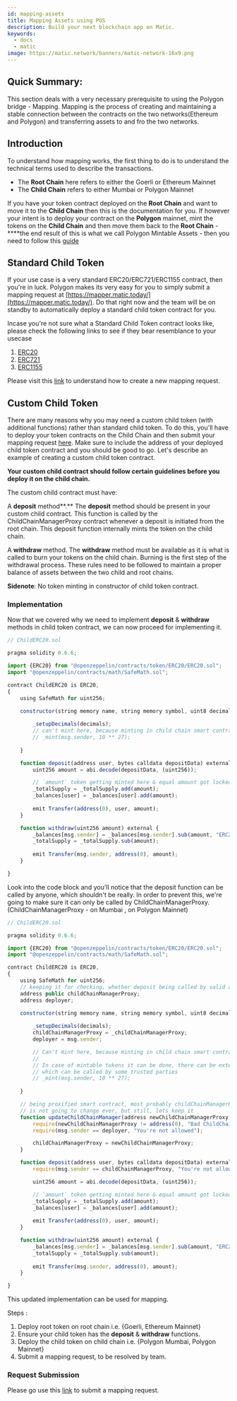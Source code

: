 ```yaml
---
id: mapping-assets
title: Mapping Assets using POS
description: Build your next blockchain app on Matic.
keywords:
  - docs
  - matic
image: https://matic.network/banners/matic-network-16x9.png
---
```


## Quick Summary:

This section deals with a very necessary prerequisite to using the Polygon bridge - Mapping. Mapping is the process of creating and maintaining a stable connection between the contracts on the two networks(Ethereum and Polygon) and transferring assets to and fro the two networks.

## Introduction

 To understand how mapping works, the first thing to do is to understand the technical terms used to describe the transactions. 

- The **Root Chain** here refers to either the Goerli or Ethereum Mainnet
- The **Child Chain** refers to either Mumbai or Polygon Mainnet

If you have your token contract deployed on the **Root Chain** and want to move it to the **Child Chain** then this is the documentation for you. If however your intent is to deploy your contract on the **Polygon** mainnet, mint the tokens on the **Child Chain** and then move them back to the **Root Chain** - ****the end result of this is what we call Polygon Mintable Assets -  then you need to follow this [guide](https://docs.matic.network/docs/develop/ethereum-matic/mintable-assets/)

## Standard Child Token

If your use case is a very standard ERC20/ERC721/ERC1155 contract, then you're in luck. Polygon makes its very easy for you to simply submit a mapping request at [https://mapper.matic.today/](https://mapper.matic.today/). Do that right now and the team will be on standby to automatically deploy a standard child token contract for you.

Incase you're not sure what a Standard Child Token contract looks like, please check the following links to see if they bear resemblance to your usecase

1. [ERC20](https://github.com/maticnetwork/pos-portal/blob/master/flat/ChildERC20.sol#L1492-#L1508)
2. [ERC721](https://github.com/maticnetwork/pos-portal/blob/master/flat/ChildERC721.sol#L2157-#L2238)
3. [ERC1155](https://github.com/maticnetwork/pos-portal/blob/master/flat/ChildERC1155.sol#L1784-#L1818)

Please visit this [link](https://docs.matic.network/docs/develop/ethereum-matic/submit-mapping-request/) to understand how to create a new mapping request.

## Custom Child Token

There are many reasons why you may need a custom child token (with additional functions) rather than standard child token. To do this, you'll have to deploy your token contracts on the Child Chain and then submit your mapping request [here](https://mapper.matic.today/). Make sure to include the address of your deployed child token contract and you should be good to go. Let's describe an example of creating a custom child token contract.

**Your custom child contract should follow certain guidelines before you deploy it on the child chain.**

The custom child contract must have: 

A **deposit** method**.** The **deposit** method should be present in your custom child contract. This function is called by the ChildChainManagerProxy contract whenever a deposit is initiated from the root chain. This deposit function internally mints the token on the child chain.

A **withdraw** method. The **withdraw** method must be available as it is what is called to burn your tokens on the child chain. Burning is the first step of the withdrawal process. These rules need to be followed to maintain a proper balance of assets between the two child and root chains.

**Sidenote**: No token minting in constructor of child token contract.

### Implementation

Now that we covered why we need to implement **deposit** & **withdraw** methods in child token contract, we can now proceed for implementing it.

```jsx
// ChildERC20.sol

pragma solidity 0.6.6;

import {ERC20} from "@openzeppelin/contracts/token/ERC20/ERC20.sol";
import "@openzeppelin/contracts/math/SafeMath.sol";

contract ChildERC20 is ERC20,
{
    using SafeMath for uint256;

    constructor(string memory name, string memory symbol, uint8 decimals) public ERC20(name, symbol) {
        
        _setupDecimals(decimals);
        // can't mint here, because minting in child chain smart contract's constructor not allowed
        // _mint(msg.sender, 10 ** 27);
    
    }

    function deposit(address user, bytes calldata depositData) external {
        uint256 amount = abi.decode(depositData, (uint256));

        // `amount` token getting minted here & equal amount got locked in RootChainManager
        _totalSupply = _totalSupply.add(amount);
        _balances[user] = _balances[user].add(amount);
        
        emit Transfer(address(0), user, amount);
    }

    function withdraw(uint256 amount) external {
        _balances[msg.sender] = _balances[msg.sender].sub(amount, "ERC20: burn amount exceeds balance");
        _totalSupply = _totalSupply.sub(amount);
        
        emit Transfer(msg.sender, address(0), amount);
    }

}
```

Look into the code block and you'll notice that the deposit function can be called by anyone, which shouldn't be really. In order to prevent this, we're going to make sure it can only be called by ChildChainManagerProxy. (ChildChainManagerProxy - on Mumbai , on Polygon Mainnet)

```jsx
// ChildERC20.sol

pragma solidity 0.6.6;

import {ERC20} from "@openzeppelin/contracts/token/ERC20/ERC20.sol";
import "@openzeppelin/contracts/math/SafeMath.sol";

contract ChildERC20 is ERC20,
{
    using SafeMath for uint256;
    // keeping it for checking, whether deposit being called by valid address or not
    address public childChainManagerProxy;
    address deployer;

    constructor(string memory name, string memory symbol, uint8 decimals, address _childChainManagerProxy) public ERC20(name, symbol) {
        
        _setupDecimals(decimals);
        childChainManagerProxy = _childChainManagerProxy;
        deployer = msg.sender;

        // Can't mint here, because minting in child chain smart contract's constructor not allowed
        //
        // In case of mintable tokens it can be done, there can be external mintable function too
        // which can be called by some trusted parties
        // _mint(msg.sender, 10 ** 27);
    
    }

    // being proxified smart contract, most probably childChainManagerProxy contract's address
    // is not going to change ever, but still, lets keep it 
    function updateChildChainManager(address newChildChainManagerProxy) external {
        require(newChildChainManagerProxy != address(0), "Bad ChildChainManagerProxy address");
        require(msg.sender == deployer, "You're not allowed");

        childChainManagerProxy = newChildChainManagerProxy;
    }

    function deposit(address user, bytes calldata depositData) external {
        require(msg.sender == childChainManagerProxy, "You're not allowed to deposit");

        uint256 amount = abi.decode(depositData, (uint256));

        // `amount` token getting minted here & equal amount got locked in RootChainManager
        _totalSupply = _totalSupply.add(amount);
        _balances[user] = _balances[user].add(amount);
        
        emit Transfer(address(0), user, amount);
    }

    function withdraw(uint256 amount) external {
        _balances[msg.sender] = _balances[msg.sender].sub(amount, "ERC20: burn amount exceeds balance");
        _totalSupply = _totalSupply.sub(amount);
        
        emit Transfer(msg.sender, address(0), amount);
    }

}
```

This updated implementation can be used for mapping.

Steps :

1. Deploy root token on root chain i.e. {Goerli, Ethereum Mainnet}
2. Ensure your child token has the **deposit** & **withdraw** functions.
3. Deploy the child token on child chain i.e. {Polygon Mumbai, Polygon Mainnet}
4. Submit a mapping request, to be resolved by team.

### Request Submission

Please go use this [link](https://docs.matic.network/docs/develop/ethereum-matic/submit-mapping-request) to submit a mapping request.